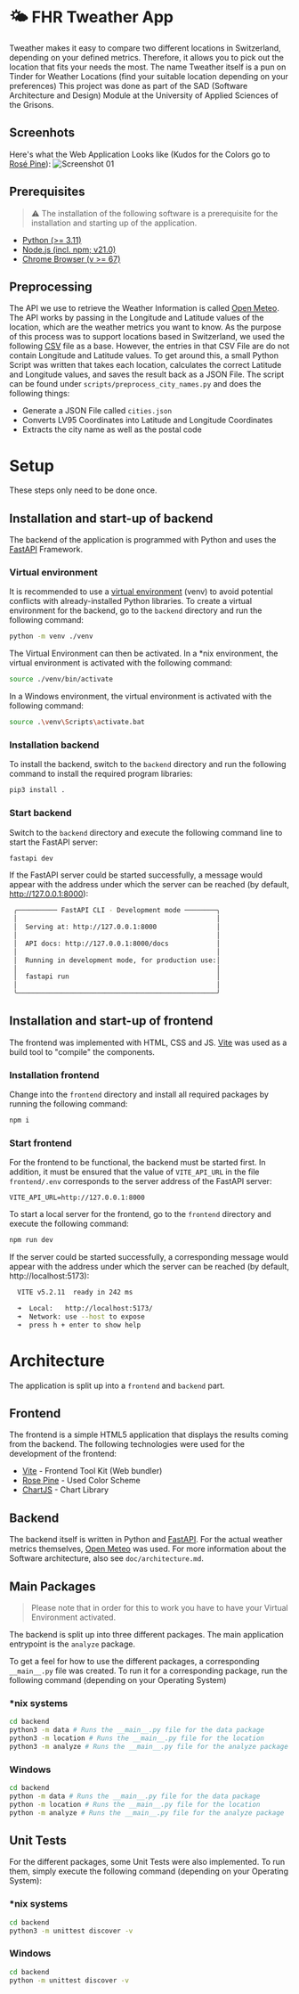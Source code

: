 # :sun_behind_small_cloud: FHR Tweather App
Tweather makes it easy to compare two different locations in Switzerland, depending on your defined metrics. Therefore, it allows you to pick out the location that fits your needs the most. The name Tweather itself is a pun on Tinder for Weather Locations (find your suitable location depending on your preferences) This project was done as part of the SAD (Software Architecture and Design) Module at the University of Applied Sciences of the Grisons.

## Screenhots
Here's what the Web Application Looks like (Kudos for the Colors go to [Rosé Pine](https://rosepinetheme.com/)): 
![Screenshot 01](./images/tweather_screenshot_01.png)

## Prerequisites
> :warning: The installation of the following software is a prerequisite for the installation and starting up of the application.
- [Python (>= 3.11)](https://wiki.python.org/moin/BeginnersGuide/Download)
- [Node.js (incl. npm; v21.0)](https://docs.npmjs.com/downloading-and-installing-node-js-and-npm)
- [Chrome Browser (v >= 67)](https://www.google.com/chrome/)

## Preprocessing
The API we use to retrieve the Weather Information is called [Open Meteo](https://open-meteo.com/en/docs). The API works by passing in the Longitude and Latitude values of the location, which are the weather metrics you want to know. As the purpose of this process was to support locations based in Switzerland, we used the following [CSV](https://www.swisstopo.admin.ch/de/amtliches-ortschaftenverzeichnis) file as a base. However, the entries in that CSV File are do not contain Longitude and Latitude values. To get around this, a small Python Script was written that takes each location, calculates the correct Latitude and Longitude values, and saves the result back as a JSON File. The script can be found under `scripts/preprocess_city_names.py` and does the following things:

- Generate a JSON File called `cities.json`
- Converts LV95 Coordinates into Latitude and Longitude Coordinates
- Extracts the city name as well as the postal code

# Setup
These steps only need to be done once.

## Installation and start-up of backend
The backend of the application is programmed with Python and uses the [FastAPI](https://fastapi.tiangolo.com/) Framework.

### Virtual environment
It is recommended to use a [virtual environment](https://docs.python.org/3/library/venv.html) (venv) to avoid potential conflicts with already-installed Python libraries. To create a virtual environment for the backend, go to the `backend` directory and run the following command: 
```bash
python -m venv ./venv
```
The Virtual Environment can then be activated. In a *nix environment, the virtual environment is activated with the following command:
```bash
source ./venv/bin/activate
```
In a Windows environment, the virtual environment is activated with the following command:
```bash
source .\venv\Scripts\activate.bat 
```

### Installation backend
To install the backend, switch to the `backend` directory and run the following command to install the required program libraries:
```bash
pip3 install .
```
### Start backend
Switch to the `backend` directory and execute the following command line to start the FastAPI server:
```bash
fastapi dev
```
If the FastAPI server could be started successfully, a message would appear with the address under which the server can be reached (by default, http://127.0.0.1:8000):

```bash
 ╭────────── FastAPI CLI - Development mode ────────╮
 │                                                  │
 │  Serving at: http://127.0.0.1:8000               │
 │                                                  │
 │  API docs: http://127.0.0.1:8000/docs            │
 │                                                  │
 │  Running in development mode, for production use:│
 │                                                  │
 │  fastapi run                                     │
 │                                                  │
 ╰──────────────────────────────────────────────────╯
```

## Installation and start-up of frontend
The frontend was implemented with HTML, CSS and JS. [Vite](https://vitejs.dev/) was used as a build tool to "compile" the components.

### Installation frontend
Change into the `frontend` directory and install all required packages by running the following command:
```bash
npm i
```
### Start frontend
For the frontend to be functional, the backend must be started first. In addition, it must be ensured that the value of `VITE_API_URL` in the file `frontend/.env` corresponds to the server address of the FastAPI server:
```
VITE_API_URL=http://127.0.0.1:8000
```
To start a local server for the frontend, go to the `frontend` directory and execute the following command:
```bash
npm run dev
```
If the server could be started successfully, a corresponding message would appear with the address under which the server can be reached (by default, http://localhost:5173):
```bash
  VITE v5.2.11  ready in 242 ms

  ➜  Local:   http://localhost:5173/
  ➜  Network: use --host to expose
  ➜  press h + enter to show help
```

# Architecture
The application is split up into a `frontend` and `backend` part.

## Frontend
The frontend is a simple HTML5 application that displays the results coming from the backend. The following technologies were used for the development of the frontend:

- [Vite](https://vitejs.dev/) - Frontend Tool Kit (Web bundler)
- [Rose Pine](https://rosepinetheme.com/palette/) - Used Color Scheme
- [ChartJS](https://www.chartjs.org/) - Chart Library

## Backend
The backend itself is written in Python and [FastAPI](https://fastapi.tiangolo.com/). For the actual weather metrics themselves, [Open Meteo](https://open-meteo.com/) was used. For more information about the Software architecture, also see `doc/architecture.md`.

## Main Packages
> Please note that in order for this to work you have to have your Virtual Environment activated.

The backend is split up into three different packages. The main application entrypoint is the `analyze` package.

To get a feel for how to use the different packages, a corresponding `__main__.py` file was created. To run it for a corresponding package, run the following command (depending on your Operating System)

### *nix systems
```bash
cd backend
python3 -m data # Runs the __main__.py file for the data package
python3 -m location # Runs the __main__.py file for the location
python3 -m analyze # Runs the __main__.py file for the analyze package
```
### Windows
```bash
cd backend
python -m data # Runs the __main__.py file for the data package
python -m location # Runs the __main__.py file for the location
python -m analyze # Runs the __main__.py file for the analyze package
```
## Unit Tests
For the different packages, some Unit Tests were also implemented. To run them, simply execute the following command (depending on your Operating System):

### *nix systems
```bash
cd backend
python3 -m unittest discover -v 
```
### Windows 
```bash
cd backend
python -m unittest discover -v 
```
